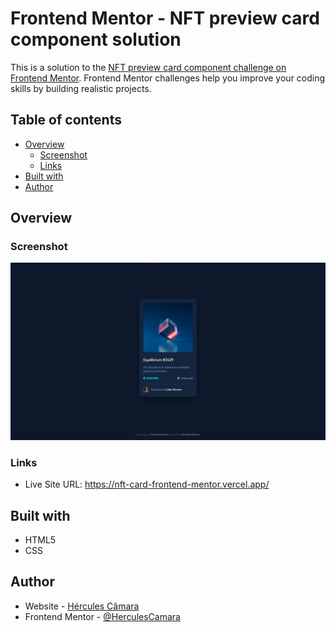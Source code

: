 ﻿# Frontend Mentor - NFT preview card component solution

This is a solution to the [NFT preview card component challenge on Frontend Mentor](https://www.frontendmentor.io/challenges/nft-preview-card-component-SbdUL_w0U). Frontend Mentor challenges help you improve your coding skills by building realistic projects.

## Table of contents

- [Overview](#overview)
  - [Screenshot](#screenshot)
  - [Links](#links)
- [Built with](#built-with)
- [Author](#author)

## Overview

### Screenshot

![](./images/img-readme.png)

### Links

- Live Site URL: https://nft-card-frontend-mentor.vercel.app/

## Built with

- HTML5
- CSS

## Author

- Website - [Hércules Câmara](https://www.your-site.com)
- Frontend Mentor - [@HerculesCamara](https://www.frontendmentor.io/profile/HerculesCamara)
